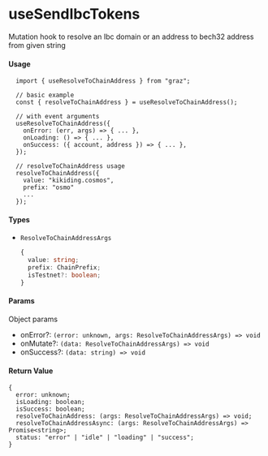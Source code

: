 # useSendIbcTokens

Mutation hook to resolve an Ibc domain or an address to bech32 address from given string

#### Usage

```tsx
  import { useResolveToChainAddress } from "graz";

  // basic example
  const { resolveToChainAddress } = useResolveToChainAddress();

  // with event arguments
  useResolveToChainAddress({
    onError: (err, args) => { ... },
    onLoading: () => { ... },
    onSuccess: ({ account, address }) => { ... },
  });

  // resolveToChainAddress usage
  resolveToChainAddress({
    value: "kikiding.cosmos",
    prefix: "osmo"
    ...
  });
```

#### Types

- `ResolveToChainAddressArgs`
  ```ts
  {
    value: string;
    prefix: ChainPrefix;
    isTestnet?: boolean;
  }
  ```

#### Params

Object params

- onError?: `(error: unknown, args: ResolveToChainAddressArgs) => void`
- onMutate?: `(data: ResolveToChainAddressArgs) => void`
- onSuccess?: `(data: string) => void`

#### Return Value

```tsx
{
  error: unknown;
  isLoading: boolean;
  isSuccess: boolean;
  resolveToChainAddress: (args: ResolveToChainAddressArgs) => void;
  resolveToChainAddressAsync: (args: ResolveToChainAddressArgs) => Promise<string>;
  status: "error" | "idle" | "loading" | "success";
}
```
